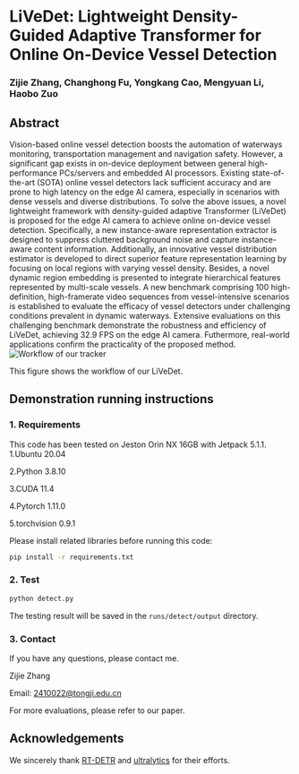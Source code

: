 # LiVeDet: Lightweight Density-Guided Adaptive Transformer for Online On-Device Vessel Detection

### Zijie Zhang, Changhong Fu, Yongkang Cao, Mengyuan Li, Haobo Zuo

## Abstract
Vision-based online vessel detection boosts the automation of waterways monitoring, transportation management and navigation safety. However, a significant gap exists in on-device deployment between general high-performance PCs/servers and embedded AI processors. Existing state-of-the-art (SOTA) online vessel detectors lack sufficient accuracy and are prone to high latency on the edge AI camera, especially in scenarios with dense vessels and diverse distributions. To solve the above issues, a novel lightweight framework with density-guided adaptive Transformer (LiVeDet) is proposed for the edge AI camera to achieve online on-device vessel detection. Specifically, a new instance-aware representation extractor is designed to suppress cluttered background noise and capture instance-aware content information. Additionally, an innovative vessel distribution estimator is developed to direct superior feature representation learning by focusing on local regions with varying vessel density. Besides, a novel dynamic region embedding is presented to integrate hierarchical features represented by multi-scale vessels. A new benchmark comprising 100 high-definition, high-framerate video sequences from vessel-intensive scenarios is established to evaluate the efficacy of vessel detectors under challenging conditions prevalent in dynamic waterways. Extensive evaluations on this challenging benchmark demonstrate the robustness and efficiency of LiVeDet, achieving 32.9 FPS on the edge AI camera. Futhermore, real-world applications confirm the practicality of the proposed method.
![Workflow of our tracker](https://github.com/vision4robotics/LiVeDet/blob/main/images/main.png)

This figure shows the workflow of our LiVeDet.

## Demonstration running instructions
### 1. Requirements
This code has been tested on Jeston Orin NX 16GB with Jetpack 5.1.1.
1.Ubuntu 20.04

2.Python 3.8.10

3.CUDA 11.4

4.Pytorch 1.11.0
 
5.torchvision 0.9.1

Please install related libraries before running this code: 
```bash
pip install -r requirements.txt
```

### 2. Test

```bash 
python detect.py                                
```
The testing result will be saved in the `runs/detect/output` directory.

### 3. Contact
If you have any questions, please contact me.

Zijie Zhang

Email: [2410022@tongji.edu.cn](2410022@tongji.edu.cn)

For more evaluations, please refer to our paper.

## Acknowledgements 

We sincerely thank [RT-DETR](https://github.com/lyuwenyu/RT-DETR) and [ultralytics](https://github.com/ultralytics/ultralytics) for their efforts.
